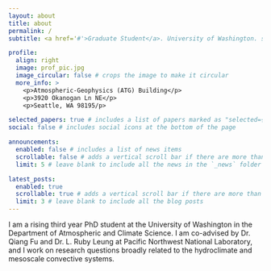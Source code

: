 ```yaml
---
layout: about
title: about
permalink: /
subtitle: <a href='#'>Graduate Student</a>. University of Washington. smheflin@uw.edu 

profile:
  align: right
  image: prof_pic.jpg
  image_circular: false # crops the image to make it circular
  more_info: >
    <p>Atmospheric-Geophysics (ATG) Building</p>
    <p>3920 Okanogan Ln NE</p>
    <p>Seattle, WA 98195/p>

selected_papers: true # includes a list of papers marked as "selected={true}"
social: false # includes social icons at the bottom of the page

announcements:
  enabled: false # includes a list of news items
  scrollable: false # adds a vertical scroll bar if there are more than 3 news items
  limit: 5 # leave blank to include all the news in the `_news` folder

latest_posts:
  enabled: true
  scrollable: true # adds a vertical scroll bar if there are more than 3 new posts items
  limit: 3 # leave blank to include all the blog posts
---
```


I am a rising third year PhD student at the University of Washington in the Department of Atmospheric and Climate Science. I am co-advised by Dr. Qiang Fu and Dr. L. Ruby Leung at Pacific Northwest National Laboratory, and I work on research questions broadly related to the hydroclimate and mesoscale convective systems.

